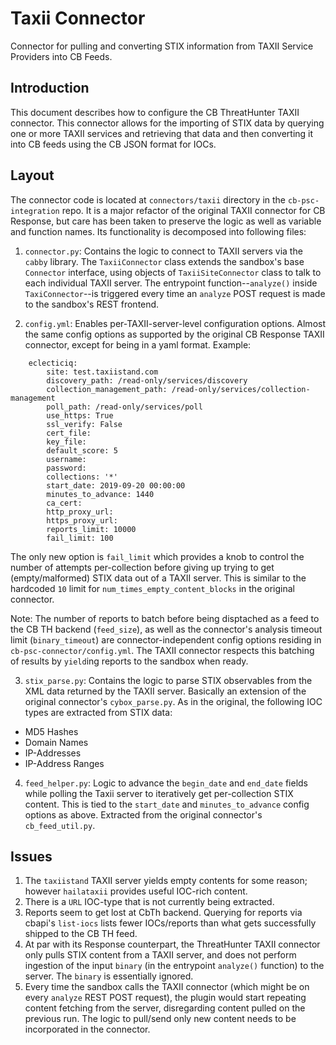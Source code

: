 # Taxii Connector

Connector for pulling and converting STIX information from TAXII Service Providers into CB Feeds.

## Introduction

This document describes how to configure the CB ThreatHunter TAXII connector.
This connector allows for the importing of STIX data by querying one or more TAXII services and retrieving that data and then converting it into CB feeds using the CB JSON format for IOCs. 

## Layout
The connector code is located at `connectors/taxii` directory in the `cb-psc-integration` repo.
It is a major refactor of the original TAXII connector for CB Response, but care has been taken to preserve the logic as well as variable and function names. 
Its functionality is decomposed into following files:

1. `connector.py`:
Contains the logic to connect to TAXII servers via the `cabby` library.
The `TaxiiConnector` class extends the sandbox's base `Connector` interface, using objects of `TaxiiSiteConnector` class to talk to each individual TAXII server.
The entrypoint function--`analyze()` inside `TaxiConnector`--is triggered every time an `analyze` POST request is made to the sandbox's REST frontend.

2. `config.yml`:
Enables per-TAXII-server-level configuration options.
Almost the same config options as supported by the original CB Response TAXII connector, except for being in a yaml format.
Example:
```
    eclecticiq:
        site: test.taxiistand.com
        discovery_path: /read-only/services/discovery
        collection_management_path: /read-only/services/collection-management
        poll_path: /read-only/services/poll
        use_https: True
        ssl_verify: False
        cert_file:
        key_file:
        default_score: 5
        username:
        password:
        collections: '*'
        start_date: 2019-09-20 00:00:00
        minutes_to_advance: 1440
        ca_cert:
        http_proxy_url:
        https_proxy_url:
        reports_limit: 10000
        fail_limit: 100
```
The only new option is `fail_limit` which provides a knob to control the number of attempts per-collection before giving up trying to get (empty/malformed) STIX data out of a TAXII server.
This is similar to the hardcoded `10` limit for `num_times_empty_content_blocks` in the original connector. 

Note:
The number of reports to batch before being disptached as a feed to the CB TH backend (`feed_size`), as well as the connector's analysis timeout limit (`binary_timeout`) are connector-independent config options residing in `cb-psc-connector/config.yml`. 
The TAXII connector respects this batching of results by `yield`ing reports to the sandbox when ready.

3. `stix_parse.py`:
Contains the logic to parse STIX observables from the XML data returned by the TAXII server.
Basically an extension of the original connector's `cybox_parse.py`.
As in the original, the following IOC types are extracted from STIX data:

* MD5 Hashes
* Domain Names
* IP-Addresses
* IP-Address Ranges


4. `feed_helper.py`:
Logic to advance the `begin_date` and `end_date` fields while polling the Taxii server to iteratively get per-collection STIX content.
This is tied to the `start_date` and `minutes_to_advance` config options as above.
Extracted from the original connector's `cb_feed_util.py`.


## Issues
1. The `taxiistand` TAXII server yields empty contents for some reason; however `hailataxii` provides useful IOC-rich content.
2. There is a `URL` IOC-type that is not currently being extracted.
3. Reports seem to get lost at CbTh backend. Querying for reports via cbapi's `list-iocs` lists fewer IOCs/reports than what gets successfully shipped to the CB TH feed. 
4. At par with its Response counterpart, the ThreatHunter TAXII connector only pulls STIX content from a TAXII server, and does not perform ingestion of the input `binary` (in the entrypoint `analyze()` function) to the server. The `binary` is essentially ignored.
5. Every time the sandbox calls the TAXII connector (which might be on every `analyze` REST POST request), the plugin would start repeating content fetching from the server, disregarding content pulled on the previous run. The logic to pull/send only new content needs to be incorporated in the connector.

